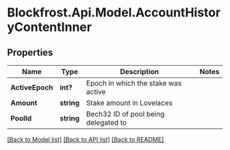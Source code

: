 # Blockfrost.Api.Model.AccountHistoryContentInner
## Properties

Name | Type | Description | Notes
------------ | ------------- | ------------- | -------------
**ActiveEpoch** | **int?** | Epoch in which the stake was active | 
**Amount** | **string** | Stake amount in Lovelaces | 
**PoolId** | **string** | Bech32 ID of pool being delegated to | 

[[Back to Model list]](../README.md#documentation-for-models) [[Back to API list]](../README.md#documentation-for-api-endpoints) [[Back to README]](../README.md)

